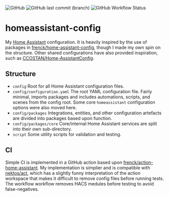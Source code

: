 ![GitHub](https://img.shields.io/github/license/ravngr/homeassistant-config) ![GitHub last commit (branch)](https://img.shields.io/github/last-commit/ravngr/homeassistant-config/main) ![GitHub Workflow Status](https://img.shields.io/github/actions/workflow/status/ravngr/homeassistant-config/ci.yaml?label=CI)

# homeassistant-config
My [Home Assistant](https://home-assistant.io/) configuration. It is heavily inspired by the use of packages in [frenck/home-assistant-config](https://github.com/frenck/home-assistant-config), though I made my own spin on the structure. Other shared configurations have also provided inspiration, such as [CCOSTAN/Home-AssistantConfig](https://github.com/CCOSTAN/Home-AssistantConfig).

## Structure
- `config` Root for all Home Assistant configuration files.
- `config/configuration.yaml` The root YAML configuration file. Fairly minimal, imports packages and includes automations, scripts, and scenes from the config root. Some core `homeassistant` configuration options were also moved here.
- `config/packages` Integrations, entities, and other configuration artefacts are divided into packages based upon function.
- `config/packages/core` Core/internal Home Assistant services are split into their own sub-directory.
- `script` Some utility scripts for validation and testing.

## CI
Simple CI is implemented in a GitHub action based upon [frenck/action-home-assistant](https://github.com/frenck/action-home-assistant). My implementation is simplier and is compatible with [nektos/act](https://github.com/nektos/act), which has a slightly funny interpretation of the action workspace that makes it difficult to remove config files before running tests. The workflow workflow removes HACS medules before testing to avoid false-negatives.
